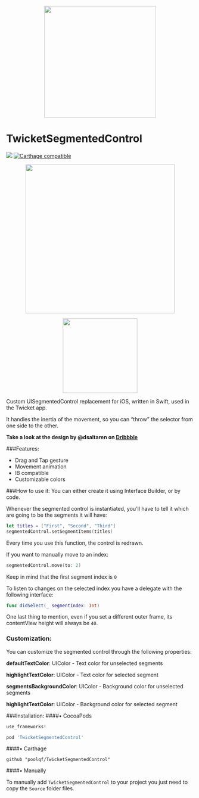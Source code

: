 <p align=center><img src="http://twicketapp.github.io/Images/twicket_banner.jpg" height="300px"/></p>

# TwicketSegmentedControl
![](https://img.shields.io/badge/Swift-3.0-blue.svg?style=flat)
[![Carthage compatible](https://img.shields.io/badge/Carthage-compatible-4BC51D.svg?style=flat)](https://github.com/Carthage/Carthage)

<p align=center><img src="https://cloud.githubusercontent.com/assets/7887319/18714404/e77e7588-8015-11e6-939b-25f187a8b4d0.gif" height="400px"/></p>

<p align=center><img src="http://twicketapp.github.io/Images/segmented-control-detail.jpg" height="200px"/></p>

Custom UISegmentedControl replacement for iOS, written in Swift, used in the Twicket app.

It handles the inertia of the movement, so you can “throw” the selector from one side to the other.

**Take a look at the design by @dsaltaren on [Dribbble](https://dribbble.com/shots/2976216-Twicket-Segmented-Control)**

###Features:

- Drag and Tap gesture
- Movement animation
- IB compatible
- Customizable colors


###How to use it:
You can either create it using Interface Builder, or by code. 

Whenever the segmented control is instantiated, you'll have to tell it which are going to be the segments it will have:

```swift
let titles = ["First", "Second", "Third"]
segmentedControl.setSegmentItems(titles)

```
Every time you use this function, the control is redrawn.

If you want to manually move to an index:

```swift
segmentedControl.move(to: 2)
```
Keep in mind that the first segment index is `0`

To listen to changes on the selected index you have a delegate with the following interface:

```swift
func didSelect(_ segmentIndex: Int)
```

One last thing to mention, even if you set a different outer frame, its contentView height will always be `40`.


### Customization:

You can customize the segmented control through the following properties:

__defaultTextColor__: UIColor - Text color for unselected segments

__highlightTextColor__: UIColor - Text color for selected segment

__segmentsBackgroundColor__: UIColor - Background color for unselected segments

__highlightTextColor__: UIColor - Background color for selected segment

###Installation:
####• CocoaPods

```ruby
use_frameworks!

pod 'TwicketSegmentedControl'
```
####• Carthage

```
github "poolqf/TwicketSegmentedControl"
```
####• Manually

To manually add `TwicketSegmentedControl` to your project you just need to copy the `Source` folder files.
